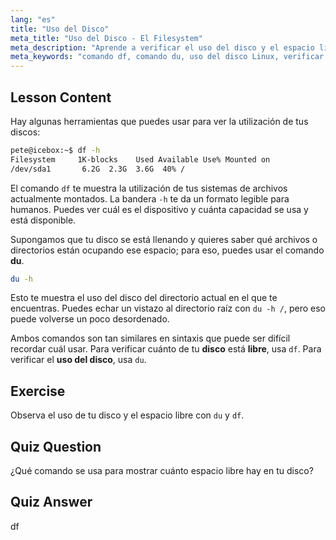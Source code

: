 ```yaml
---
lang: "es"
title: "Uso del Disco"
meta_title: "Uso del Disco - El Filesystem"
meta_description: "Aprende a verificar el uso del disco y el espacio libre en Linux usando los comandos df y du. Comprende sus diferencias y cuándo usar cada uno. Tutorial de gestión de discos en Linux."
meta_keywords: "comando df, comando du, uso del disco Linux, verificar espacio libre, tutorial Linux, Linux para principiantes, gestión de discos, guía Linux"
---
```


## Lesson Content

Hay algunas herramientas que puedes usar para ver la utilización de tus discos:

```bash
pete@icebox:~$ df -h
Filesystem     1K-blocks    Used Available Use% Mounted on
/dev/sda1       6.2G  2.3G  3.6G  40% /
```

El comando `df` te muestra la utilización de tus sistemas de archivos actualmente montados. La bandera `-h` te da un formato legible para humanos. Puedes ver cuál es el dispositivo y cuánta capacidad se usa y está disponible.

Supongamos que tu disco se está llenando y quieres saber qué archivos o directorios están ocupando ese espacio; para eso, puedes usar el comando **du**.

```bash
du -h
```

Esto te muestra el uso del disco del directorio actual en el que te encuentras. Puedes echar un vistazo al directorio raíz con `du -h /`, pero eso puede volverse un poco desordenado.

Ambos comandos son tan similares en sintaxis que puede ser difícil recordar cuál usar. Para verificar cuánto de tu **disco** está **libre**, usa `df`. Para verificar el **uso del disco**, usa `du`.

## Exercise

Observa el uso de tu disco y el espacio libre con `du` y `df`.

## Quiz Question

¿Qué comando se usa para mostrar cuánto espacio libre hay en tu disco?

## Quiz Answer

df
